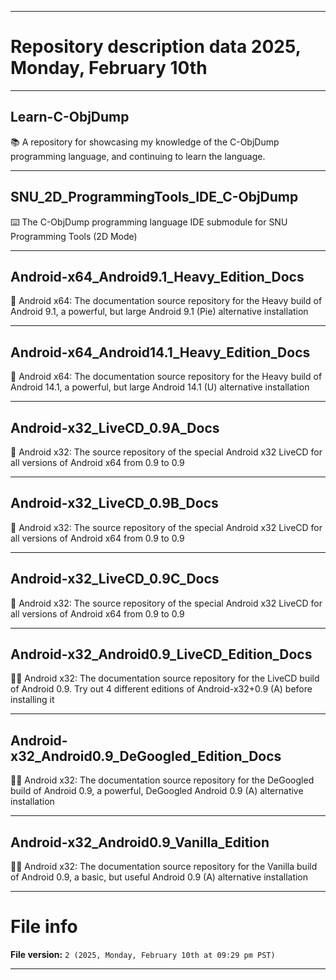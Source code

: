 
***

# Repository description data 2025, Monday, February 10th

---

## Learn-C-ObjDump

📚️ A repository for showcasing my knowledge of the C-ObjDump programming language, and continuing to learn the language. 

---

## SNU_2D_ProgrammingTools_IDE_C-ObjDump

⌨️ The C-ObjDump programming language IDE submodule for SNU Programming Tools (2D Mode)

---

## Android-x64_Android9.1_Heavy_Edition_Docs

🤖️ Android x64: The documentation source repository for the Heavy build of Android 9.1, a powerful, but large Android 9.1 (Pie) alternative installation

---

## Android-x64_Android14.1_Heavy_Edition_Docs

🤖️ Android x64: The documentation source repository for the Heavy build of Android 14.1, a powerful, but large Android 14.1 (U) alternative installation

---

## Android-x32_LiveCD_0.9A_Docs

🤖️ Android x32: The source repository of the special Android x32 LiveCD for all versions of Android x64 from 0.9 to 0.9

---

## Android-x32_LiveCD_0.9B_Docs

🤖️ Android x32: The source repository of the special Android x32 LiveCD for all versions of Android x64 from 0.9 to 0.9

---

## Android-x32_LiveCD_0.9C_Docs

🤖️ Android x32: The source repository of the special Android x32 LiveCD for all versions of Android x64 from 0.9 to 0.9

---

## Android-x32_Android0.9_LiveCD_Edition_Docs

🤖️📖️ Android x32: The documentation source repository for the LiveCD build of Android 0.9. Try out 4 different editions of Android-x32+0.9 (A) before installing it 

---

## Android-x32_Android0.9_DeGoogled_Edition_Docs

🤖️📖️ Android x32: The documentation source repository for the DeGoogled build of Android 0.9, a powerful, DeGoogled Android 0.9 (A) alternative installation 

---

## Android-x32_Android0.9_Vanilla_Edition

🤖️📖️ Android x32: The documentation source repository for the Vanilla build of Android 0.9, a basic, but useful Android 0.9 (A) alternative installation

***

# File info

**File version:** `2 (2025, Monday, February 10th at 09:29 pm PST)`

***


